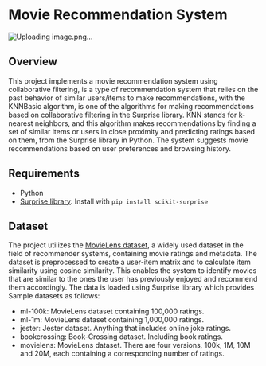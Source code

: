# Movie Recommendation System
![Uploading image.png…]()

## Overview

This project implements a movie recommendation system using collaborative filtering, is a type of recommendation system that relies on the past behavior of similar users/items to make recommendations, with the KNNBasic algorithm, is one of the algorithms for making recommendations based on collaborative filtering in the Surprise library. KNN stands for k-nearest neighbors, and this algorithm makes recommendations by finding a set of similar items or users in close proximity and predicting ratings based on them, from the Surprise library in Python. 
The system suggests movie recommendations based on user preferences and browsing history.

## Requirements

- Python
- [Surprise library](http://surpriselib.com/): Install with `pip install scikit-surprise`

## Dataset

The project utilizes the [MovieLens dataset](https://www.kaggle.com/datasets/parasharmanas/movie-recommendation-system/data), a widely used dataset in the field of recommender systems, 
containing movie ratings and metadata. 
The dataset is preprocessed to create a user-item matrix and to calculate item similarity using cosine similarity. 
This enables the system to identify movies that are similar to the ones the user has previously enjoyed and recommend them accordingly.
The data is loaded using Surprise library which provides Sample datasets as follows:

- ml-100k: MovieLens dataset containing 100,000 ratings.
- ml-1m: MovieLens dataset containing 1,000,000 ratings.
- jester: Jester dataset. Anything that includes online joke ratings.
- bookcrossing: Book-Crossing dataset. Including book ratings.
- movielens: MovieLens dataset. There are four versions, 100k, 1M, 10M and 20M, each containing a corresponding number of ratings.



